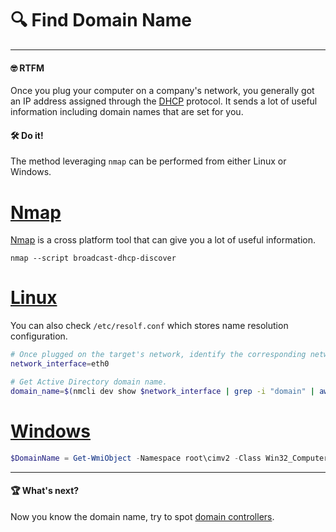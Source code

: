 # 🔍 Find Domain Name
---

#### 🤓 RTFM

Once you plug your computer on a company's network, you generally got an IP address assigned through the [DHCP](https://techterms.com/definition/dhcp) protocol. It sends a lot of useful information including domain names that are set for you.

#### 🛠️ Do it!

The method leveraging `nmap` can be performed from either Linux or Windows.

# [Nmap](#tab/nmap)

[Nmap](https://nmap.org/) is a cross platform tool that can give you a lot of useful information.

```shell
nmap --script broadcast-dhcp-discover
```

# [Linux](#tab/linux)

You can also check `/etc/resolf.conf` which stores name resolution configuration.

```bash
# Once plugged on the target's network, identify the corresponding network interface with 'ip a' command.
network_interface=eth0

# Get Active Directory domain name.
domain_name=$(nmcli dev show $network_interface | grep -i "domain" | awk -F' ' '{print $2}')
```

# [Windows](#tab/windows)

```powershell
$DomainName = Get-WmiObject -Namespace root\cimv2 -Class Win32_ComputerSystem | Select-Object -Property Domain
```

---

#### 🏆 What's next?

Now you know the domain name, try to spot [domain controllers](/docs/active-directory/recon/domain-controllers.html).